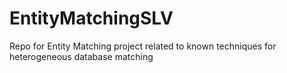 # EntityMatchingSLV
Repo for Entity Matching project related to known techniques for heterogeneous database matching
